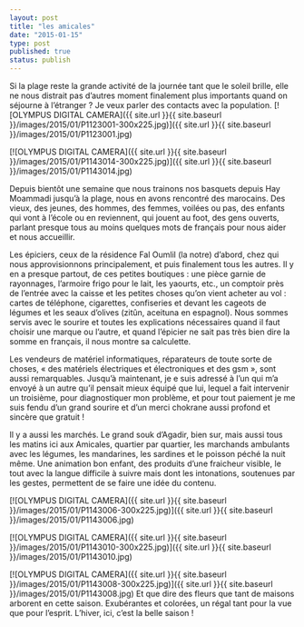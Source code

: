 ```yaml
---
layout: post
title: "les amicales"
date: "2015-01-15"
type: post
published: true
status: publish
---
```


Si la plage reste la grande activité de la journée tant que le soleil brille, elle ne nous distrait pas d’autres moment finalement plus importants quand on séjourne à l’étranger ? Je veux parler des contacts avec la population. [![OLYMPUS DIGITAL CAMERA]({{ site.url }}{{ site.baseurl }}/images/2015/01/P1123001-300x225.jpg)]({{ site.url }}{{ site.baseurl }}/images/2015/01/P1123001.jpg)

[![OLYMPUS DIGITAL CAMERA]({{ site.url }}{{ site.baseurl }}/images/2015/01/P1143014-300x225.jpg)]({{ site.url }}{{ site.baseurl }}/images/2015/01/P1143014.jpg)

Depuis bientôt une semaine que nous trainons nos basquets depuis Hay Moammadi jusqu’à la plage, nous en avons rencontré des marocains. Des vieux, des jeunes, des hommes, des femmes, voilées ou pas, des enfants qui vont à l’école ou en reviennent, qui jouent au foot, des gens ouverts, parlant presque tous au moins quelques mots de français pour nous aider et nous accueillir.

Les épiciers, ceux de la résidence Fal Oumlil (la notre) d’abord, chez qui nous approvisionnons principalement, et puis finalement tous les autres. Il y en a presque partout, de ces petites boutiques : une pièce garnie de rayonnages, l’armoire frigo pour le lait, les yaourts, etc., un comptoir près de l’entrée avec la caisse et les petites choses qu’on vient acheter au vol : cartes de téléphone, cigarettes, confiseries et devant les cageots de légumes et les seaux d’olives (zitûn, aceituna en espagnol). Nous sommes servis avec le sourire et toutes les explications nécessaires quand il faut choisir une marque ou l’autre, et quand l’épicier ne sait pas très bien dire la somme en français, il nous montre sa calculette.

Les vendeurs de matériel informatiques, réparateurs de toute sorte de choses, « des matériels électriques et électroniques et des gsm », sont aussi remarquables. Jusqu’à maintenant, je e suis adressé à l’un qui m’a envoyé à un autre qu’il pensait mieux équipé que lui, lequel a fait intervenir un troisième, pour diagnostiquer mon problème, et pour tout paiement je me suis fendu d’un grand sourire et d’un merci chokrane aussi profond et sincère que gratuit !

Il y a aussi les marchés. Le grand souk d’Agadir, bien sur, mais aussi tous les matins ici aux Amicales, quartier par quartier, les marchands ambulants avec les légumes, les mandarines, les sardines et le poisson péché la nuit même. Une animation bon enfant, des produits d’une fraicheur visible, le tout avec la langue difficile à suivre mais dont les intonations, soutenues par les gestes, permettent de se faire une idée du contenu.

[![OLYMPUS DIGITAL CAMERA]({{ site.url }}{{ site.baseurl }}/images/2015/01/P1143006-300x225.jpg)]({{ site.url }}{{ site.baseurl }}/images/2015/01/P1143006.jpg)

[![OLYMPUS DIGITAL CAMERA]({{ site.url }}{{ site.baseurl }}/images/2015/01/P1143010-300x225.jpg)]({{ site.url }}{{ site.baseurl }}/images/2015/01/P1143010.jpg)

[![OLYMPUS DIGITAL CAMERA]({{ site.url }}{{ site.baseurl }}/images/2015/01/P1143008-300x225.jpg)]({{ site.url }}{{ site.baseurl }}/images/2015/01/P1143008.jpg) Et que dire des fleurs que tant de maisons arborent en cette saison. Exubérantes et colorées, un régal tant pour la vue que pour l’esprit. L’hiver, ici, c’est la belle saison !
